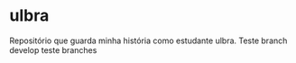 # ulbra
Repositório que guarda minha história como estudante ulbra.
Teste branch develop
teste branches